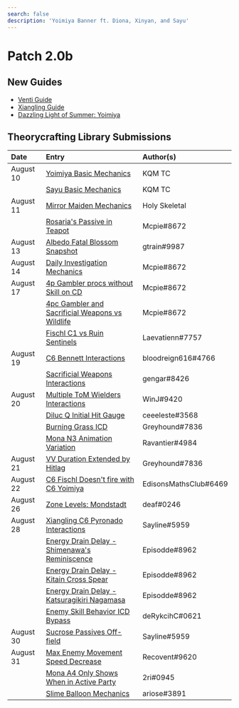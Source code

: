 ```yaml
---
search: false
description: 'Yoimiya Banner ft. Diona, Xinyan, and Sayu'
---
```


# Patch 2.0b

## New Guides

* [Venti Guide](https://keqingmains.com/venti/)
* [Xiangling Guide](https://keqingmains.com/xiangling/)
* [Dazzling Light of Summer: Yoimiya](https://keqingmains.com/yoimiya/)

## Theorycrafting Library Submissions

| Date | Entry | Author\(s\) |
| :--- | :--- | :--- |
| August 10 | [Yoimiya Basic Mechanics](../../evidence/characters/pyro/yoimiya.md#basic-yoimiya-mechanics) | KQM TC |
|  | [Sayu Basic Mechanics](../../evidence/characters/anemo/sayu.md#basic-sayu-mechanics) | KQM TC |
| August 11 | [Mirror Maiden Mechanics](../../evidence/enemy-data/enemy-interactions.md#mirror-maiden-mechanics) | Holy Skeletal |
|  | [Rosaria's Passive in Teapot](../../evidence/characters/cryo/rosaria.md#rosarias-passive-doesnt-work-in-the-serenitea-pot) | Mcpie\#8672 |
| August 13 | [Albedo Fatal Blossom Snapshot](../../evidence/characters/geo/albedo.md#albedos-fatal-blossoms-snapshots-when-his-e-is-cast-not-his-q) | gtrain\#9987 |
| August 14 | [Daily Investigation Mechanics](../../evidence/mechanics/gameplay-mechanics/lifeskills.md#investigation-mechanics) | Mcpie\#8672 |
| August 17 | [4p Gambler procs without Skill on CD](../../evidence/mechanics/equipment/artifacts.md#4p-gambler-procs-without-skill-on-cd) | Mcpie\#8672 |
|  | [4pc Gambler and Sacrificial Weapons vs Wildlife](../../evidence/enemy-data/miscellaneous-entries.md#4pc-gambler-and-sacrificial-weapons-wildlife-interaction) | Mcpie\#8672 |
|  | [Fischl C1 vs Ruin Sentinels](../../evidence/enemy-data/enemy-interactions.md#fischl-c1-bug-interaction-with-ruin-sentinels) | Laevatienn\#7757 |
| August 19 | [C6 Bennett Interactions](../../evidence/characters/pyro/bennett.md#c6-bennett-pyro-damage-bonus-affects-catalyst-and-bow-wielders) | bloodreign616\#4766 |
|  | [Sacrificial Weapons Interactions](../../evidence/mechanics/equipment/weapons.md#sacrificial-weapons-interactions) | gengar\#8426 |
| August 20 | [Multiple ToM Wielders Interactions](../../evidence/mechanics/equipment/artifacts.md#4pc-tom-does-not-stack-and-resets-duration) | WinJ\#9420 |
|  | [Diluc Q Initial Hit Gauge](../../evidence/characters/pyro/diluc.md#diluc-q-initial-hit-is-2u) | ceeeleste\#3568 |
|  | [Burning Grass ICD](../../evidence/enemy-data/overworld.md#burning-grass-has-standard-icd) | Greyhound\#7836 |
|  | [Mona N3 Animation Variation](../../evidence/characters/hydro/mona.md#mona-3rd-aa-has-two-different-animations) | Ravantier\#4984 |
| August 21 | [VV Duration Extended by Hitlag](../../evidence/mechanics/equipment/artifacts.md#vv-duration-extended-by-hitlag) | Greyhound\#7836 |
| August 22 | [C6 Fischl Doesn't fire with C6 Yoimiya](../../evidence/characters/electro/fischl.md#c6-fischl-doesnt-fire-with-c6-yoi) | EdisonsMathsClub\#6469 |
| August 26 | [Zone Levels: Mondstadt](../../evidence/enemy-data/overworld.md#zone-levels-mondstadt) |  deaf\#0246 |
| August 28 | [Xiangling C6 Pyronado Interactions](../../evidence/characters/pyro/xiangling.md#xl-pyronado-does-not-benefit-from-her-c6) | Sayline\#5959 |
|  | [Energy Drain Delay - Shimenawa's Reminiscence](../../evidence/mechanics/equipment/artifacts.md#shimenawa-energy-drain-delay) | Episodde\#8962 |
|  | [Energy Drain Delay - Kitain Cross Spear](../../evidence/mechanics/equipment/weapons.md#kitain-spear-energy-drain-delay) | Episodde\#8962 |
|  | [Energy Drain Delay - Katsuragikiri Nagamasa](../../evidence/mechanics/equipment/weapons.md#katsuragikiri-nagamasa-energy-drain-delay) | Episodde\#8962 |
|  | [Enemy Skill Behavior ICD Bypass](../../evidence/enemy-data/enemy-interactions.md#ruin-hunter-weakspot-abuse) | deRykcihC\#0621 |
| August 30 | [Sucrose Passives Off-field](../../evidence/characters/anemo/sucrose.md#sucrose-passives-off-field-triggering) | Sayline\#5959 |
| August 31 | [Max Enemy Movement Speed Decrease](../../evidence/mechanics/gameplay-mechanics/movement-and-physics.md#max-enemy-mvsp-decrease) | Recovent\#9620 |
|  | [Mona A4 Only Shows When in Active Party](../../evidence/characters/hydro/mona.md#mona-a4-passive-only-shows-when-shes-active) | 2ri\#0945 |
|  | [Slime Balloon Mechanics](../../evidence/enemy-data/enemy-interactions.md#slime-balloon) | ariose\#3891 |